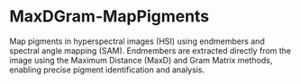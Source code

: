 # MaxDGram-MapPigments
Map pigments in hyperspectral images (HSI) using endmembers and spectral angle mapping (SAM). Endmembers are extracted directly from the image using the Maximum Distance (MaxD) and Gram Matrix methods, enabling precise pigment identification and analysis.
